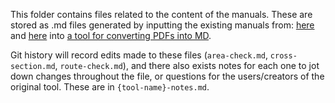 This folder contains files related to the content of the manuals. These are stored as .md files generated by inputting the existing manuals from: [here](https://www.gov.uk/government/publications/active-travel-england-design-assistance-tools) and [here](https://www.gov.uk/government/publications/active-travel-england-scheme-review-tools) into [a tool for converting PDFs into MD](https://pdf2md.morethan.io/).

Git history will record edits made to these files (`area-check.md`, `cross-section.md`, `route-check.md`), and there also exists notes for each one to jot down changes throughout the file, or questions for the users/creators of the original tool. These are in `{tool-name}-notes.md`.

